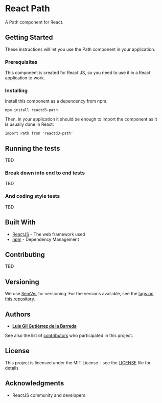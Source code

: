 # React Path

A Path component for React.

## Getting Started

These instructions will let you use the Path component in your application.

### Prerequisites

This component is created for React JS, so you need to use it in a React application to work.


### Installing

Install this component as a dependency from npm.

```
npm install reactd3-path
```

Then, in your application it should be enough to import the component as it is usually done in React:

```
import Path from 'reactd3-path'
```

## Running the tests

TBD

### Break down into end to end tests

TBD

### And coding style tests

TBD

## Built With

* [ReactJS](http://reactjs.org/) - The web framework used
* [npm](https://www.npmjs.org/) - Dependency Management

## Contributing

TBD

## Versioning

We use [SemVer](http://semver.org/) for versioning. For the versions available, see the [tags on this repository](https://github.com/LuisGilGB/reactd3-path/tags).

## Authors

* **[Luis Gil Gutiérrez de la Barreda](https://github.com/LuisGilGB)**

See also the list of [contributors](https://github.com/LuisGilGB/reactd3-path/contributors) who participated in this project.

## License

This project is licensed under the MIT License - see the [LICENSE](LICENSE) file for details

## Acknowledgments

* ReactJS community and developers.
